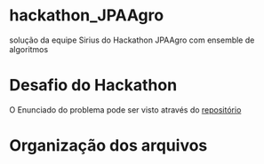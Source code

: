 # hackathon_JPAAgro
solução da equipe Sirius do Hackathon JPAAgro com ensemble de algoritmos


# Desafio do Hackathon
O Enunciado do problema pode ser visto através do [repositório](https://github.com/dsrg-icet/hackathon_JPAAgro)

# Organização dos arquivos

